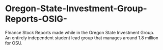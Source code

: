 # Oregon-State-Investment-Group-Reports-OSIG-
FInance Stock Reports made while in the Oregon State Investment Group. An entirely independent student lead group that manages around 1.8 million for OSU.
